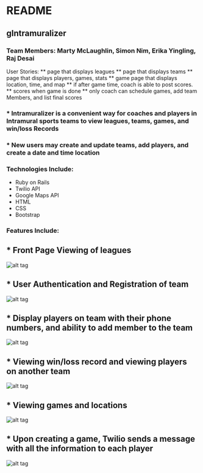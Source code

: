# README
## gIntramuralizer
### Team Members: Marty McLaughlin, Simon Nim, Erika Yingling, Raj Desai

User Stories:
** page that displays leagues
** page that displays teams
** page that displays players, games, stats
** game page that displays location, time, and map
  ** if after game time, coach is able to post scores.
  ** scores when game is done
** only coach can schedule games, add team Members, and list final scores


### * Intramuralizer is a convenient way for coaches and players in Intramural sports teams to view leagues, teams, games, and win/loss Records
### * New users may create and update teams, add players, and create a date and time location

### Technologies Include:
* Ruby on Rails
* Twilio API
* Google Maps API
* HTML
* CSS
* Bootstrap

### Features Include:

## * Front Page Viewing of leagues
![alt tag](http://i.imgur.com/IPQ3zGy.png)
## * User Authentication and Registration of team
![alt tag](http://i.imgur.com/DrKDcp2.png)
## * Display players on team with their phone numbers, and ability to add member to the team
![alt tag](http://i.imgur.com/4lptoKo.png)
## * Viewing win/loss record and viewing players on another team
![alt tag](http://i.imgur.com/zycUE8X.png)
## * Viewing games and locations
![alt tag](http://i.imgur.com/bv7hCHU.png)
## * Upon creating a game, Twilio sends a message with all the information to each player
![alt tag](http://i.imgur.com/DKzw7bj.jpg)
